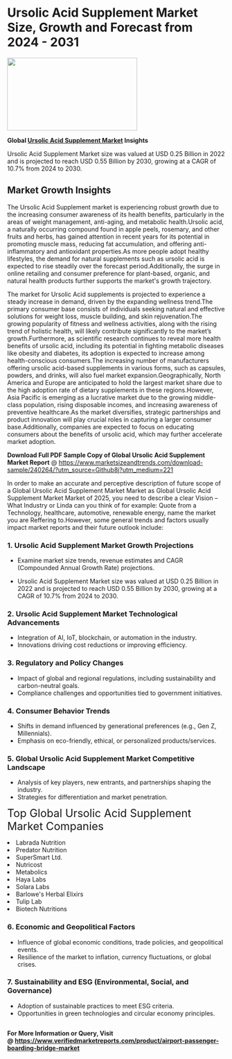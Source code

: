 <H1>Ursolic Acid Supplement Market Size, Growth and Forecast from 2024 - 2031</H1><img class="aligncenter size-medium wp-image-584254" src="https://thirdeyenews.in/wp-content/uploads/2024/09/Global-Market-Research-300x168.jpeg" alt="" width="300" height="168" /><p><strong>Global&nbsp;<a href="https://www.marketsizeandtrends.com/download-sample/240264/?utm_source=Github8j?utm_medium=221">Ursolic Acid Supplement Market</a> Insights</strong></p><p>Ursolic Acid Supplement Market size was valued at USD 0.25 Billion in 2022 and is projected to reach USD 0.55 Billion by 2030, growing at a CAGR of 10.7% from 2024 to 2030.</p><p><h2>Market Growth Insights</h2> <p>The Ursolic Acid Supplement market is experiencing robust growth due to the increasing consumer awareness of its health benefits, particularly in the areas of weight management, anti-aging, and metabolic health.Ursolic acid, a naturally occurring compound found in apple peels, rosemary, and other fruits and herbs, has gained attention in recent years for its potential in promoting muscle mass, reducing fat accumulation, and offering anti-inflammatory and antioxidant properties.As more people adopt healthy lifestyles, the demand for natural supplements such as ursolic acid is expected to rise steadily over the forecast period.Additionally, the surge in online retailing and consumer preference for plant-based, organic, and natural health products further supports the market's growth trajectory.</p> <p>The market for Ursolic Acid supplements is projected to experience a steady increase in demand, driven by the expanding wellness trend.The primary consumer base consists of individuals seeking natural and effective solutions for weight loss, muscle building, and skin rejuvenation.The growing popularity of fitness and wellness activities, along with the rising trend of holistic health, will likely contribute significantly to the market’s growth.Furthermore, as scientific research continues to reveal more health benefits of ursolic acid, including its potential in fighting metabolic diseases like obesity and diabetes, its adoption is expected to increase among health-conscious consumers.The increasing number of manufacturers offering ursolic acid-based supplements in various forms, such as capsules, powders, and drinks, will also fuel market expansion.Geographically, North America and Europe are anticipated to hold the largest market share due to the high adoption rate of dietary supplements in these regions.However, Asia Pacific is emerging as a lucrative market due to the growing middle-class population, rising disposable incomes, and increasing awareness of preventive healthcare.As the market diversifies, strategic partnerships and product innovation will play crucial roles in capturing a larger consumer base.Additionally, companies are expected to focus on educating consumers about the benefits of ursolic acid, which may further accelerate market adoption.<p><span class=""><strong>Download Full PDF Sample Copy of Global Ursolic Acid Supplement Market Report</strong> @ <a href="https://www.marketsizeandtrends.com/download-sample/240264/?utm_source=Github8j?utm_medium=221" target="_blank">https://www.marketsizeandtrends.com/download-sample/240264/?utm_source=Github8j?utm_medium=221</a></span></p><p>In order to make an accurate and perceptive description of future scope of a Global&nbsp;Ursolic Acid Supplement Market Market as Global&nbsp;Ursolic Acid Supplement Market Market of 2025, you need to describe a clear Vision &ndash; What Industry or Linda can you think of for example: Quote from a Technology, healthcare, automotive, renewable energy, name the market you are Reffering to.However, some general trends and factors usually impact market reports and their future outlook include:</p><h3>1.&nbsp;<strong>Ursolic Acid Supplement Market Growth Projections</strong></h3><ul><li>Examine market size trends, revenue estimates and CAGR (Compounded Annual Growth Rate) projections.</li><li><p>Ursolic Acid Supplement Market size was valued at USD 0.25 Billion in 2022 and is projected to reach USD 0.55 Billion by 2030, growing at a CAGR of 10.7% from 2024 to 2030.</p></li></ul><h3>2.&nbsp;<strong>Ursolic Acid Supplement Market Technological Advancements</strong></h3><ul><li>Integration of AI, IoT, blockchain, or automation in the industry.</li><li>Innovations driving cost reductions or improving efficiency.</li></ul><h3>3.&nbsp;<strong>Regulatory and Policy Changes</strong></h3><ul><li>Impact of global and regional regulations, including sustainability and carbon-neutral goals.</li><li>Compliance challenges and opportunities tied to government initiatives.</li></ul><h3>4.&nbsp;<strong>Consumer Behavior Trends</strong></h3><ul><li>Shifts in demand influenced by generational preferences (e.g., Gen Z, Millennials).</li><li>Emphasis on eco-friendly, ethical, or personalized products/services.</li></ul><h3>5.&nbsp;<strong>Global Ursolic Acid Supplement Market Competitive Landscape</strong></h3><ul><li>Analysis of key players, new entrants, and partnerships shaping the industry.</li><li>Strategies for differentiation and market penetration.</li></ul><p data-pm-slice="1 1 []"><span style="color: inherit; font-family: inherit; font-size: 25px;">Top Global Ursolic Acid Supplement Market Companies</span></p><div class="" data-test-id=""><p><li>Labrada Nutrition</li><li> Predator Nutrition</li><li> SuperSmart Ltd.</li><li> Nutricost</li><li> Metabolics</li><li> Haya Labs</li><li> Solara Labs</li><li> Barlowe's Herbal Elixirs</li><li> Tulip Lab</li><li> Biotech Nutritions</li></p></div><h3>6.&nbsp;<strong>Economic and Geopolitical Factors</strong></h3><ul><li>Influence of global economic conditions, trade policies, and geopolitical events.</li><li>Resilience of the market to inflation, currency fluctuations, or global crises.</li></ul><h3>7.&nbsp;<strong>Sustainability and ESG (Environmental, Social, and Governance)</strong></h3><ul><li>Adoption of sustainable practices to meet ESG criteria.</li><li>Opportunities in green technologies and circular economy principles.</li></ul><h2><strong style="font-size: 14px;">For More Information or Query, Visit @&nbsp;</strong><a style="background-color: #ffffff; font-size: 14px;" href="https://www.marketsizeandtrends.com/report/ursolic-acid-supplement-market/" target="_blank">https://www.verifiedmarketreports.com/product/airport-passenger-boarding-bridge-market</a></h2>
